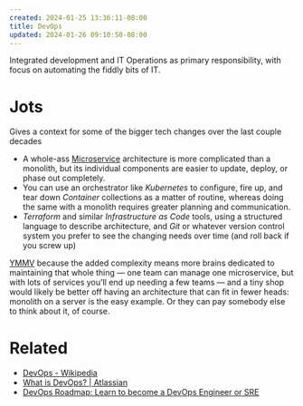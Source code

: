 ```yaml
---
created: 2024-01-25 13:36:11-08:00
title: DevOps
updated: 2024-01-26 09:10:50-08:00
---
```


Integrated development and IT Operations as primary responsibility, with focus on automating the fiddly bits of IT.

# Jots

Gives a context for some of the bigger tech changes over the last couple decades

* A whole-ass [Microservice](Microservice.md) architecture is more complicated than a monolith, but its individual components are easier to update, deploy, or phase out completely.
* You can use an orchestrator like *Kubernetes* to configure, fire up, and tear down *Container* collections as a matter of routine, whereas doing the same with a monolith requires greater planning and communication.
* *Terraform* and similar *Infrastructure as Code* tools, using a structured language to describe architecture, and *Git* or whatever version control system you prefer to see the changing needs over time (and roll back if you screw up)

[YMMV](YMMV.md) because the added complexity means more brains dedicated to maintaining that whole thing — one team can manage one microservice, but with lots of services you'll end up needing a few teams — and a tiny shop would likely be better off having an architecture that can fit in fewer heads: monolith on a server is the easy example. Or they can pay somebody else to think about it, of course.

# Related

* [DevOps - Wikipedia](https://en.wikipedia.org/wiki/DevOps)
* [What is DevOps? | Atlassian](https://www.atlassian.com/devops)
* [DevOps Roadmap: Learn to become a DevOps Engineer or SRE](https://roadmap.sh/devops)
